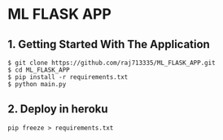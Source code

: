 # ML FLASK APP

## 1. Getting Started With The Application

```
$ git clone https://github.com/raj713335/ML_FLASK_APP.git
$ cd ML_FLASK_APP
$ pip install -r requirements.txt
$ python main.py
```

## 2. Deploy in heroku

```
pip freeze > requirements.txt
```

